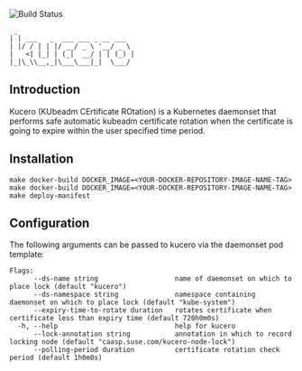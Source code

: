 ![Build Status](https://github.com/jenting/kucero/workflows/Build%20Status/badge.svg?branch=master)

```
 _
| | ___   _  ___ ___ _ __ ___
| |/ / | | |/ __/ _ \ '__/ _ \
|   <| |_| | (_|  __/ | | (_) |
|_|\_\\__,_|\___\___|_|  \___/
```

## Introduction

Kucero (KUbeadm CErtificate ROtation) is a Kubernetes daemonset that
performs safe automatic kubeadm certificate rotation when the certificate
is going to expire within the user specified time period.

## Installation

```
make docker-build DOCKER_IMAGE=<YOUR-DOCKER-REPOSITORY-IMAGE-NAME-TAG>
make docker-build DOCKER_IMAGE=<YOUR-DOCKER-REPOSITORY-IMAGE-NAME-TAG>
make deploy-manifest
```

## Configuration

The following arguments can be passed to kucero via the daemonset pod template:

```
Flags:
      --ds-name string                   name of daemonset on which to place lock (default "kucero")
      --ds-namespace string              namespace containing daemonset on which to place lock (default "kube-system")
      --expiry-time-to-rotate duration   rotates certificate when certificate less than expiry time (default 720h0m0s)
  -h, --help                             help for kucero
      --lock-annotation string           annotation in which to record locking node (default "caasp.suse.com/kucero-node-lock")
      --polling-period duration          certificate rotation check period (default 1h0m0s)
```

